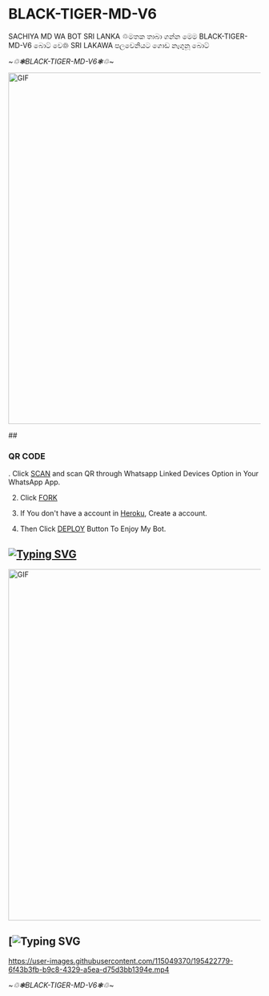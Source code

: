 # BLACK-TIGER-MD-V6
SACHIYA MD WA BOT SRI LANKA 
♲මතක තාබා ගන්න මෙම BLACK-TIGER-MD-V6 බොට් වෙ♲ SRI LAKAWA පලවෙනියට ගොඩ නැගුනූ බොට්




~*♲❃BLACK-TIGER-MD-V6❃♲*~


<img src="https://i.imgur.com/XHhlqtK.jpeg" alt="GIF" width="700"/>

</p>
##

### QR CODE

. Click [SCAN](https://replit.com/@Slsachiya99/BLACK-TIGER-MD-V1-2#index.js) and scan QR through Whatsapp Linked Devices Option in Your WhatsApp App.


2. Click [FORK](https://github.com/Slsachiya99/BLACK-TIGER-MD-V6/fork)

3. If You don't have a account in [Heroku](https://signup.heroku.com/), Create a account.

4. Then Click [DEPLOY](https://heroku.com/deploy) Button To Enjoy My Bot.


## [![Typing SVG](https://readme-typing-svg.herokuapp.com?font=Rockstar-ExtraBold&color=F33A6A&lines=WELCOME+TO+BLACK+TIGER+MD+WA+BOT.;CREATED+BY+SACHIYA+TM;BEST+MULTIDEVICE+WA+BOT;THANKS+FOR+VISITING+MY+GIT)](https://git.io/typing-svg)



<img src="https://i.imgur.com/XHhlqtK.jpeg" alt="GIF" width="700"/>


## [![Typing SVG](https://readme-typing-svg.herokuapp.com?font=Rockstar-ExtraBold&color=F33A6A&lines=ආයුබොවන්+TO+BLACK+TIGER+MD+WA+BOT.;CREATED+BY+SACHIYA+TM;BEST+MULTIDEVICE+WA+BOT;THANKS+FOR+VISITING+MY+GIT+ඉතින්+කොහොමද😁+මොකද+කරන්නෙ)


https://user-images.githubusercontent.com/115049370/195422779-6f43b3fb-b9c8-4329-a5ea-d75d3bb1394e.mp4



~*♲❃BLACK-TIGER-MD-V6❃♲*~


